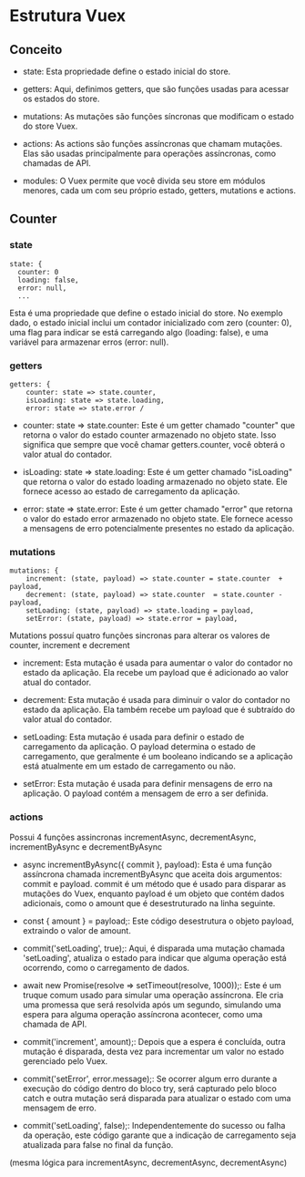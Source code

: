 
# Estrutura Vuex

## Conceito

- state: Esta propriedade define o estado inicial do store.

- getters: Aqui, definimos getters, que são funções usadas para acessar os estados do store.

- mutations: As mutações são funções síncronas que modificam o estado do store Vuex.

- actions: As actions são funções assíncronas que chamam mutações. Elas são usadas principalmente para operações assíncronas, como chamadas de API.

- modules: O Vuex permite que você divida seu store em módulos menores, cada um com seu próprio estado, getters, mutations e actions.


## Counter

### state

```
state: {
  counter: 0
  loading: false, 
  error: null,
  ...
```
Esta é uma propriedade que define o estado inicial do store. No exemplo dado, o estado inicial inclui um contador inicializado com zero (counter: 0), uma flag para indicar se está carregando algo (loading: false), e uma variável para armazenar erros (error: null).

### getters

```  
getters: {
    counter: state => state.counter, 
    isLoading: state => state.loading, 
    error: state => state.error /
```
- counter: state => state.counter: Este é um getter chamado "counter" que retorna o valor do estado counter armazenado no objeto state. Isso significa que sempre que você chamar getters.counter, você obterá o valor atual do contador.

- isLoading: state => state.loading: Este é um getter chamado "isLoading" que retorna o valor do estado loading armazenado no objeto state. Ele fornece acesso ao estado de carregamento da aplicação.

- error: state => state.error: Este é um getter chamado "error" que retorna o valor do estado error armazenado no objeto state. Ele fornece acesso a mensagens de erro potencialmente presentes no estado da aplicação.

### mutations

```  
mutations: {
    increment: (state, payload) => state.counter = state.counter  + payload, 
    decrement: (state, payload) => state.counter  = state.counter - payload, 
    setLoading: (state, payload) => state.loading = payload, 
    setError: (state, payload) => state.error = payload,
```

Mutations possuí quatro funções sincronas para alterar os valores de counter, increment e decrement

- increment: Esta mutação é usada para aumentar o valor do contador no estado da aplicação. Ela recebe um payload que é adicionado ao valor atual do contador.

- decrement: Esta mutação é usada para diminuir o valor do contador no estado da aplicação. Ela também recebe um payload que é subtraído do valor atual do contador.

- setLoading: Esta mutação é usada para definir o estado de carregamento da aplicação. O payload determina o estado de carregamento, que geralmente é um booleano indicando se a aplicação está atualmente em um estado de carregamento ou não.

- setError: Esta mutação é usada para definir mensagens de erro na aplicação. O payload contém a mensagem de erro a ser definida.


### actions

Possui 4 funções assincronas incrementAsync, decrementAsync, incrementByAsync e decrementByAsync


- async incrementByAsync({ commit }, payload): Esta é uma função assíncrona chamada incrementByAsync que aceita dois argumentos: commit e payload. commit é um método que é usado para disparar as mutações do Vuex, enquanto payload é um objeto que contém dados adicionais, como o amount que é desestruturado na linha seguinte.

- const { amount } = payload;: Este código desestrutura o objeto payload, extraindo o valor de amount.

- commit('setLoading', true);: Aqui, é disparada uma mutação chamada 'setLoading', atualiza o estado para indicar que alguma operação está ocorrendo, como o carregamento de dados.

- await new Promise(resolve => setTimeout(resolve, 1000));: Este é um truque comum usado para simular uma operação assíncrona. Ele cria uma promessa que será resolvida após um segundo, simulando uma espera para alguma operação assíncrona acontecer, como uma chamada de API.

- commit('increment', amount);: Depois que a espera é concluída, outra mutação é disparada, desta vez para incrementar um valor no estado gerenciado pelo Vuex.

- commit('setError', error.message);: Se ocorrer algum erro durante a execução do código dentro do bloco try, será capturado pelo bloco catch e outra mutação será disparada para atualizar o estado com uma mensagem de erro.

- commit('setLoading', false);: Independentemente do sucesso ou falha da operação, este código garante que a indicação de carregamento seja atualizada para false no final da função.

(mesma lógica para incrementAsync, decrementAsync, decrementAsync)

